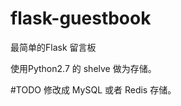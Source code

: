 flask-guestbook
===============
最简单的Flask 留言板

使用Python2.7 的 shelve 做为存储。

#TODO 修改成 MySQL 或者 Redis 存储。
